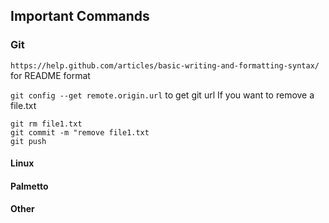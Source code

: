## Important Commands
### Git 

`https://help.github.com/articles/basic-writing-and-formatting-syntax/` for README format

`git config --get remote.origin.url` to get git url
If you want to remove a file.txt
```
git rm file1.txt
git commit -m "remove file1.txt
git push
```
#### Linux


#### Palmetto


#### Other
